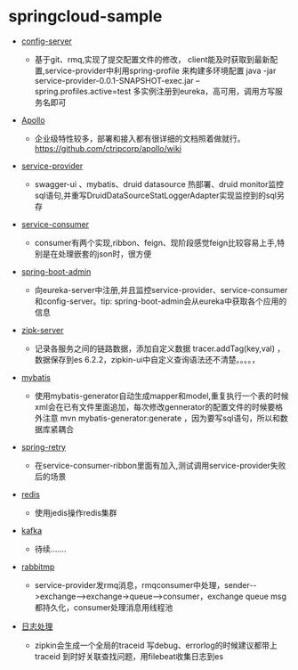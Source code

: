 # springcloud-sample


* [config-server](#config-server)
    *  基于git、rmq,实现了提交配置文件的修改， client能及时获取到最新配置,service-provider中利用spring-profile 来构建多环境配置 java -jar service-provider-0.0.1-SNAPSHOT-exec.jar –spring.profiles.active=test 多实例注册到eureka，高可用，调用方写服务名即可
    
* [Apollo](#config-server)
    * 企业级特性较多，部署和接入都有很详细的文档照着做就行。https://github.com/ctripcorp/apollo/wiki
    
* [service-provider](#service-provider)
    * swagger-ui 、mybatis、druid datasource 热部署、druid monitor监控sql语句,并重写DruidDataSourceStatLoggerAdapter实现监控到的sql另存
    
    
* [service-consumer](#service-consumer)
    * consumer有两个实现,ribbon、feign、现阶段感觉feign比较容易上手,特别是在处理嵌套的json时，很方便
    
    
* [spring-boot-admin](#spring-boot-admin)
    * 向eureka-server中注册,并且监控service-provider、service-consumer和config-server。tip: spring-boot-admin会从eureka中获取各个应用的信息
    
* [zipk-server](#zipk-server)
    * 记录各服务之间的链路数据，添加自定义数据 tracer.addTag(key,val) ，数据保存到es 6.2.2，zipkin-ui中自定义查询语法还不清楚。。。。，
    
    
* [mybatis](#mybatis)
    * 使用mybatis-generator自动生成mapper和model,重复执行一个表的时候xml会在已有文件里面追加，每次修改gennerator的配置文件的时候要格外注意 mvn mybatis-generator:generate  ，因为要写sql语句，所以和数据库紧耦合
    
* [spring-retry](#spring-retry)
    * 在service-consumer-ribbon里面有加入,测试调用service-provider失败后的场景
    
* [redis](#redis)
    * 使用jedis操作redis集群
        
* [kafka](#kafka)
    * 待续.......

	
* [rabbitmp](#rabbitmp)
    * service-provider发rmq消息，rmqconsumer中处理，sender-->exchange-->exchange->queue-->consumer，exchange queue msg 都持久化，consumer处理消息用线程池
    
    	
* [日志处理](#日志处理)
    * zipkin会生成一个全局的traceid 写debug、errorlog的时候建议都带上traceid 到时好关联查找问题，用filebeat收集日志到es
    
    
    
    
    
    

 

